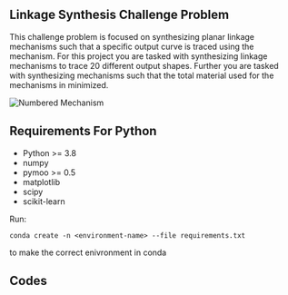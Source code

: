 ## Linkage Synthesis Challenge Problem

This challenge problem is focused on synthesizing planar linkage mechanisms such that a specific output curve is traced using the mechanism. For this project you are tasked with synthesizing linkage mechanisms to trace 20 different output shapes. Further you are tasked with synthesizing mechanisms such that the total material used for the mechanisms in minimized. 

<img src="https://i.ibb.co/qsPC0gC/2021-09-13-0hl-Kleki.png" alt="Numbered Mechanism" border="0">


## Requirements For Python
<ul>
<li>Python >= 3.8</li>
<li>numpy</li>
<li>pymoo >= 0.5</li>
<li>matplotlib</li>
<li>scipy</li>
<li>scikit-learn</li>
</ul>


Run:
```
conda create -n <environment-name> --file requirements.txt
```

to make the correct enivronment in conda

## Codes




